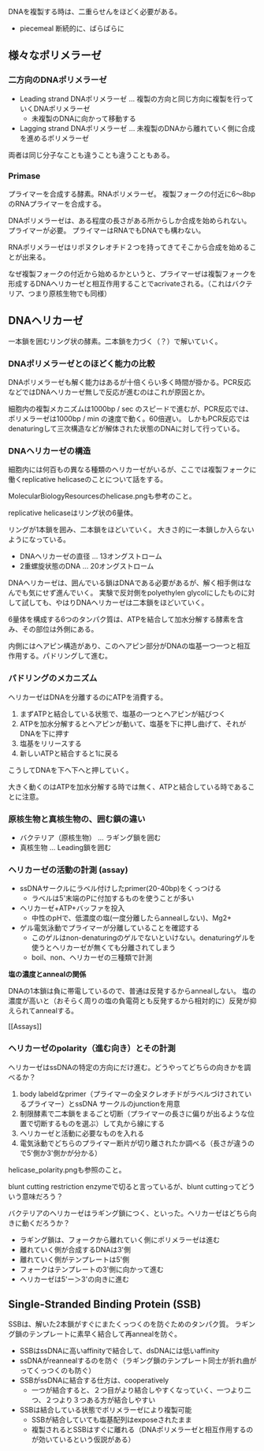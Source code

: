 DNAを複製する時は、二重らせんをほどく必要がある。

- piecemeal 断続的に、ばらばらに

## 様々なポリメラーゼ

### 二方向のDNAポリメラーゼ

- Leading strand DNAポリメラーゼ ... 複製の方向と同じ方向に複製を行っていくDNAポリメラーゼ
   - 未複製のDNAに向かって移動する
- Lagging strand DNAポリメラーゼ ... 未複製のDNAから離れていく側に合成を進めるポリメラーゼ

両者は同じ分子なことも違うことも違うこともある。

### Primase

プライマーを合成する酵素。RNAポリメラーゼ。
複製フォークの付近に6〜8bpのRNAプライマーを合成する。

DNAポリメラーゼは、ある程度の長さがある所からしか合成を始められない。プライマーが必要。
プライマーはRNAでもDNAでも構わない。

RNAポリメラーゼはリポヌクレオチド２つを持ってきてそこから合成を始めることが出来る。

なぜ複製フォークの付近から始めるかというと、プライマーぜは複製フォークを形成するDNAヘリカーゼと相互作用することでacrivateされる。（これはバクテリア、つまり原核生物でも同様）

## DNAヘリカーゼ

一本鎖を囲むリング状の酵素。二本鎖を力づく（？）で解いていく。

### DNAポリメラーゼとのほどく能力の比較

DNAポリメラーゼも解く能力はあるが十倍くらい多く時間が掛かる。PCR反応などではDNAヘリカーゼ無しで反応が進むのはこれが原因とか。

細胞内の複製メカニズムは1000bp / sec のスピードで進むが、PCR反応では、ポリメラーゼは1000bp / min の速度で動く。60倍遅い。
しかもPCR反応ではdenaturingして三次構造などが解体された状態のDNAに対して行っている。

### DNAヘリカーゼの構造

細胞内には何百もの異なる種類のヘリカーゼがいるが、ここでは複製フォークに働くreplicative helicaseのことについて話をする。

MolecularBiologyResourcesのhelicase.pngも参考のこと。

replicative helicaseはリング状の6量体。

リングが1本鎖を囲み、二本鎖をほどいていく。
大きさ的に一本鎖しか入らないようになっている。

- DNAヘリカーゼの直径 ... 13オングストローム
- 2重螺旋状態のDNA ... 20オングストローム

DNAヘリカーゼは、囲んでいる鎖はDNAである必要があるが、解く相手側はなんでも気にせず進んでいく。
実験で反対側をpolyethylen glycolにしたものに対して試しても、やはりDNAヘリカーゼは二本鎖をほどいていく。

6量体を構成する6つのタンパク質は、ATPを結合して加水分解する酵素を含み、その部位は外側にある。

内側にはヘアピン構造があり、このヘアピン部分がDNAの塩基一つ一つと相互作用する。パドリングして進む。

### パドリングのメカニズム

ヘリカーゼはDNAを分離するのにATPを消費する。

1. まずATPと結合している状態で、塩基の一つとヘアピンが結びつく
2. ATPを加水分解するとヘアピンが動いて、塩基を下に押し曲げて、それがDNAを下に押す
3. 塩基をリリースする
4. 新しいATPと結合すると1に戻る

こうしてDNAを下へ下へと押していく。

大きく動くのはATPを加水分解する時では無く、ATPと結合している時であることに注意。

### 原核生物と真核生物の、囲む鎖の違い

- バクテリア（原核生物） ... ラギング鎖を囲む
- 真核生物 ... Leading鎖を囲む

### ヘリカーゼの活動の計測 (assay)

- ssDNAサークルにラベル付けしたprimer(20-40bp)をくっつける
   - ラベルは5'末端のPに付加するものを使うことが多い
- ヘリカーゼ+ATP+バッファを投入
  - 中性のpHで、低濃度の塩(一度分離したらannealしない)、Mg2+
- ゲル電気泳動でプライマーが分離していることを確認する
  - このゲルはnon-denaturingのゲルでないといけない。denaturingゲルを使うとヘリカーゼが無くても分離されてしまう
  - boil、non、ヘリカーゼの三種類で計測

**塩の濃度とannealの関係**

DNAの1本鎖は負に帯電しているので、普通は反発するからannealしない。
塩の濃度が高いと（おそらく周りの塩の負電荷とも反発するから相対的に）反発が抑えられてannealする。

[[Assays]]

### ヘリカーゼのpolarity（進む向き）とその計測

ヘリカーゼはssDNAの特定の方向にだけ進む。どうやってどちらの向きかを調べるか？

1. body labeldなprimer（プライマーの全ヌクレオチドがラベルづけされているプライマー）とssDNA サークルのjunctionを用意
2. 制限酵素で二本鎖をまるごと切断（プライマーの長さに偏りが出るような位置で切断するものを選ぶ）して丸から線にする
3. ヘリカーゼと活動に必要なものを入れる
4. 電気泳動でどちらのプライマー断片が切り離されたか調べる（長さが違うので5'側か3'側かが分かる）

helicase_polarity.pngも参照のこと。

blunt cutting restriction enzymeで切ると言っているが、blunt cuttingってどういう意味だろう？

バクテリアのヘリカーゼはラギング鎖につく、といった。ヘリカーゼはどちら向きに動くだろうか？

- ラギング鎖は、フォークから離れていく側にポリメラーゼは進む
- 離れていく側が合成するDNAは3'側
- 離れていく側がテンプレートは5'側
- フォークはテンプレートの3'側に向かって進む
- ヘリカーゼは5'ー＞3'の向きに進む

## Single-Stranded Binding Protein (SSB)

SSBは、解いた2本鎖がすぐにまたくっつくのを防ぐためのタンパク質。
ラギング鎖のテンプレートに素早く結合して再annealを防ぐ。

- SSBはssDNAに高いaffinityで結合して、dsDNAには低いaffinity
- ssDNAがreannealするのを防ぐ（ラギング鎖のテンプレート同士が折れ曲がってくっつくのも防ぐ）
- SSBがssDNAに結合する仕方は、cooperatively 
   - 一つが結合すると、２つ目がより結合しやすくなっていく、一つより二つ、２つより３つある方が結合しやすい
- SSBは結合している状態でポリメラーゼにより複製可能
  - SSBが結合していても塩基配列はexposeされたまま
  - 複製されるとSSBはすぐに離れる（DNAポリメラーゼと相互作用するのが効いているという仮説がある）




